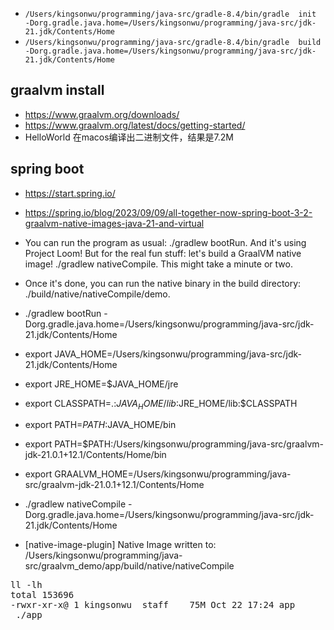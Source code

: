 + `/Users/kingsonwu/programming/java-src/gradle-8.4/bin/gradle  init  -Dorg.gradle.java.home=/Users/kingsonwu/programming/java-src/jdk-21.jdk/Contents/Home`
+ `/Users/kingsonwu/programming/java-src/gradle-8.4/bin/gradle  build  -Dorg.gradle.java.home=/Users/kingsonwu/programming/java-src/jdk-21.jdk/Contents/Home`

## graalvm install
+ https://www.graalvm.org/downloads/
+ https://www.graalvm.org/latest/docs/getting-started/
+ HelloWorld 在macos编译出二进制文件，结果是7.2M


## spring boot
+ https://start.spring.io/

+ https://spring.io/blog/2023/09/09/all-together-now-spring-boot-3-2-graalvm-native-images-java-21-and-virtual
+ You can run the program as usual: ./gradlew bootRun. And it's using Project Loom! But for the real fun stuff: let's build a GraalVM native image! ./gradlew nativeCompile. This might take a minute or two.
+ Once it's done, you can run the native binary in the build directory: ./build/native/nativeCompile/demo.
+ ./gradlew bootRun -Dorg.gradle.java.home=/Users/kingsonwu/programming/java-src/jdk-21.jdk/Contents/Home
+ export JAVA_HOME=/Users/kingsonwu/programming/java-src/jdk-21.jdk/Contents/Home
+ export JRE_HOME=$JAVA_HOME/jre
+ export CLASSPATH=.:$JAVA_HOME/lib:$JRE_HOME/lib:$CLASSPATH
+ export PATH=$PATH:$JAVA_HOME/bin
+ export PATH=$PATH:/Users/kingsonwu/programming/java-src/graalvm-jdk-21.0.1+12.1/Contents/Home/bin
+ export GRAALVM_HOME=/Users/kingsonwu/programming/java-src/graalvm-jdk-21.0.1+12.1/Contents/Home
+ ./gradlew nativeCompile -Dorg.gradle.java.home=/Users/kingsonwu/programming/java-src/jdk-21.jdk/Contents/Home
+ [native-image-plugin] Native Image written to: /Users/kingsonwu/programming/java-src/graalvm_demo/app/build/native/nativeCompile
<pre>
ll -lh
total 153696
-rwxr-xr-x@ 1 kingsonwu  staff    75M Oct 22 17:24 app
 ./app 
</pre> 

